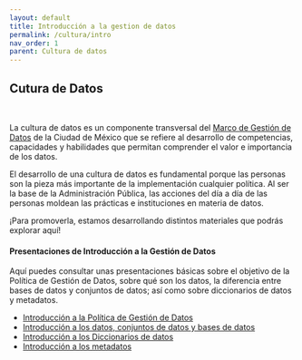```yaml
---
layout: default
title: Introducción a la gestion de datos
permalink: /cultura/intro
nav_order: 1
parent: Cultura de datos
---
```

<div class="nonfooter text-justify ">

<h2>Cutura de Datos</h2>
<br>
<p>La cultura de datos es un componente transversal del <a href="https://politicadedatos.cdmx.gob.mx//politicadedatos/marco_legal">Marco de Gestión de Datos</a>  de la Ciudad de México  que se refiere al desarrollo de competencias, capacidades y habilidades que permitan comprender el valor e importancia de los datos.</p>

<p>El desarrollo de una cultura de datos es fundamental porque las personas son la pieza más importante de la implementación cualquier política. Al ser la base de la Administración Pública, las acciones del día a día de las personas moldean las prácticas e instituciones en materia de datos.</p>

<p>¡Para promoverla, estamos desarrollando distintos materiales que podrás explorar aquí!</p>


<h4><b>Presentaciones de Introducción a la Gestión de Datos</b></h4>

<p>Aquí puedes consultar unas presentaciones básicas sobre el objetivo de la Política de Gestión de Datos, sobre qué son los datos, la diferencia entre bases de datos y conjuntos de datos; así como sobre diccionarios de datos y metadatos.</p>

<ul>
<li> <a target="_blank" href="https://politicadedatos.cdmx.gob.mx//politicadedatos/assets/ppts/2. Intro_politica.pdf"  download="Intro a politica.pdf">Introducción a la Política de Gestión de Datos</a> </li>

<li> <a target="_blank" href="https://politicadedatos.cdmx.gob.mx//politicadedatos/assets/ppts/3. Intro_datos.pdf" download="Intro a datos.pdf">Introducción a los datos, conjuntos de datos y bases de datos</a></li>

<li><a target="_blank" href="https://politicadedatos.cdmx.gob.mx//politicadedatos/assets/diccionario.pdf" download="Intro a diccionarios.pdf">Introducción a los Diccionarios de datos</a></li>

<li><a target="_blank" href="https://politicadedatos.cdmx.gob.mx//politicadedatos/assets/ppts/intro_metadatos.pdf" download="Intro a Metadatos.pdf">Introducción a los metadatos</a> </li>

</ul>


</div>
